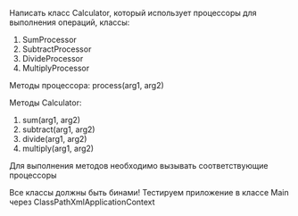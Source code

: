 Написать класс Calculator, который использует процессоры для выполнения операций, классы:
1. SumProcessor
2. SubtractProcessor
3. DivideProcessor
4. MultiplyProcessor

Методы процессора:
  process(arg1, arg2) 

Методы Calculator:
1. sum(arg1, arg2)
2. subtract(arg1, arg2)
3. divide(arg1, arg2)
4. multiply(arg1, arg2)

Для выполнения методов необходимо вызывать соответствующие процессоры

Все классы должны быть бинами!
Тестируем приложение в классе Main через ClassPathXmlApplicationContext